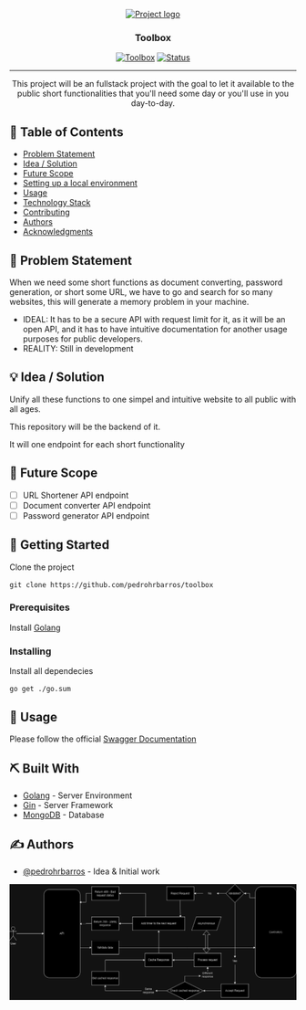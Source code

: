 <p align="center">
  <a href="" rel="noopener">
 <img src="https://plus.unsplash.com/premium_photo-1661962910391-cfe1ea4dfe90?q=80&w=2070&auto=format&fit=crop&ixlib=rb-4.0.3&ixid=M3wxMjA3fDB8MHxwaG90by1wYWdlfHx8fGVufDB8fHx8fA%3D%3D" alt="Project logo"></a>
</p>
<h3 align="center">Toolbox</h3>

<div align="center">

[![Toolbox](https://img.shields.io/badge/hackathon-name-orange.svg)](https://toolbox.vercel.app)
[![Status](https://img.shields.io/badge/status-active-success.svg)]()

</div>

---

<p align="center">
  This project will be an fullstack project with the goal to let it available to the public short functionalities that you'll need some day or you'll use in you day-to-day.
</p>

## 📝 Table of Contents

- [Problem Statement](#problem_statement)
- [Idea / Solution](#idea)
- [Future Scope](#future_scope)
- [Setting up a local environment](#getting_started)
- [Usage](#usage)
- [Technology Stack](#tech_stack)
- [Contributing](#contributing)
- [Authors](#authors)
- [Acknowledgments](#acknowledgments)

## 🧐 Problem Statement <a name = "problem_statement"></a>

When we need some short functions as document converting, password generation, or short some URL, we have to go and search for so many websites, this will generate a memory problem in your machine.

- IDEAL: It has to be a secure API with request limit for it, as it will be an open API, and it has to have intuitive documentation for another usage purposes for public developers.
- REALITY: Still in development

## 💡 Idea / Solution <a name = "idea"></a>

Unify all these functions to one simpel and intuitive website to all public with all ages.

This repository will be the backend of it.

It will one endpoint for each short functionality

## 🚀 Future Scope <a name = "future_scope"></a>

- [ ] URL Shortener API endpoint
- [ ] Document converter API endpoint
- [ ] Password generator API endpoint

## 🏁 Getting Started <a name = "getting_started"></a>

Clone the project
```
git clone https://github.com/pedrohrbarros/toolbox
```

### Prerequisites

Install [Golang](https://go.dev/dl/)

### Installing

Install all dependecies

```
go get ./go.sum
```

## 🎈 Usage <a name="usage"></a>

Please follow the official [Swagger Documentation](https://toolbox.vercel.app/api/docs/)

## ⛏️ Built With <a name = "tech_stack"></a>

- [Golang](https://go.dev/) - Server Environment
- [Gin](https://gin-gonic.com/) - Server Framework
- [MongoDB](https://www.mongodb.com/) - Database

## ✍️ Authors <a name = "authors"></a>

- [@pedrohrbarros](https://github.com/pedrohrbarros) - Idea & Initial work

<img
  src="./src/assets/APIFlow.png"
  alt="API expected flow"
/>